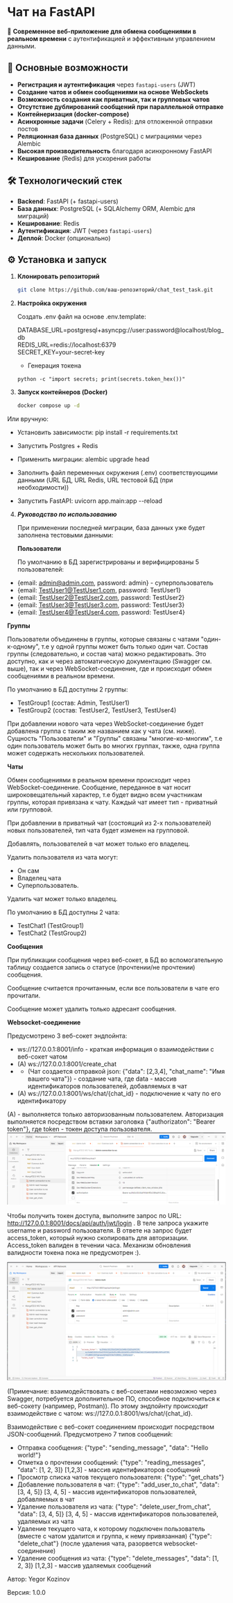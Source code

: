# Чат на FastAPI  

🚀 **Современное веб-приложение для обмена сообщениями в реальном времени** с аутентификацией и эффективным управлением данными.  

## 📌 Основные возможности  

- **Регистрация и аутентификация** через `fastapi-users` (JWT)  
- **Создание чатов и обмен сообщениями на основе WebSockets**  
- **Возможность создания как приватных, так и групповых чатов**
- **Отсутствие дублирований сообщений при параллельной отправке**
- **Контейнеризация (docker-compose)**
- **Асинхронные задачи** (Celery + Redis): для отложенной отправки постов  
- **Реляционная база данных** (PostgreSQL) с миграциями через Alembic  
- **Высокая производительность** благодаря асинхронному FastAPI  
- **Кеширование** (Redis) для ускорения работы

## 🛠 Технологический стек  

- **Backend**: FastAPI (+ fastapi-users)  
- **База данных**: PostgreSQL (+ SQLAlchemy ORM, Alembic для миграций)  
- **Кеширование**: Redis 
- **Аутентификация**: JWT (через `fastapi-users`)  
- **Деплой**: Docker (опционально)  

## ⚙️ Установка и запуск  

1. **Клонировать репозиторий**  
   ```bash  
   git clone https://github.com/ваш-репозиторий/chat_test_task.git
   
2. **Настройка окружения**
   
   Создать .env файл на основе .env.template:

   DATABASE_URL=postgresql+asyncpg://user:password@localhost/blog_db  
   REDIS_URL=redis://localhost:6379  
   SECRET_KEY=your-secret-key
   - Генерация токена 
   ```shell
   python -c "import secrets; print(secrets.token_hex())"
   ```
3. **Запуск контейнеров (Docker)**
    ```bash
   docker compose up -d  
Или вручную:
   - Установить зависимости: pip install -r requirements.txt

   - Запустить Postgres + Redis

   - Применить миграции: alembic upgrade head

   - Заполнить файл переменных окружения (.env) соответствующими данными (URL БД, URL Redis, URL тестовой БД (при необходимости))

   - Запустить FastAPI: uvicorn app.main:app --reload


4. ***Руководство по использованию***

   При применении последней миграции, база данных уже будет заполнена тестовыми данными:

   **Пользователи**

   По умолчанию в БД зарегистрированы и верифицированы 5 пользователей:
  - {email: admin@admin.com, password: admin} - суперпользователь
  - {email: TestUser1@TestUser1.com, password: TestUser1}
  - {email: TestUser2@TestUser2.com, password: TestUser2}
  - {email: TestUser3@TestUser3.com, password: TestUser3}
  - {email: TestUser4@TestUser4.com, password: TestUser4}

   **Группы**

   Пользователи объединены в группы, которые связаны с чатами "один-к-одному", т.е у одной группы может быть только один чат.
   Состав группы (следовательно, и состав чата) можно редактировать. Это доступно, как и через автоматическую документацию (Swagger см. выше), так и через WebSocket-соединение, где и происходит обмен сообщениями в реальном времени.

   По умолчанию в БД доступны 2 группы:
   - TestGroup1 (состав: Admin, TestUser1)
  - TestGroup2 (состав: TestUser2, TestUser3, TestUser4)

   При добавлении нового чата через WebSocket-соединение будет добавлена группа с таким же названием как у чата (см. ниже).
   Сущность "Пользователи" и "Группы" связаны "многие-ко-многим", т.е один пользователь может быть во многих группах, также, одна группа может содержать нескольких пользователей.


   **Чаты**

   Обмен сообщениями в реальном времени происходит через WebSocket-соединение. Сообщение, переданное в чат носит широковещательный характер, т.е будет видно всем участникам группы, которая привязана к чату. Каждый чат имеет тип - приватный или групповой.

   При добавлении в приватный чат (состоящий из 2-х пользователей) новых пользователей, тип чата будет изменен на групповой.

   Добавлять, пользователей в чат может только его владелец.

   Удалить пользователя из чата могут:
   - Он сам
  - Владелец чата
  - Суперпользователь.

   Удалить чат может только владелец.

   По умолчанию в БД доступны 2 чата:
   - TestChat1 (TestGroup1)
  - TestChat2 (TestGroup2)


   **Сообщения**

   При публикации сообщения через веб-сокет, в БД во вспомогательную таблицу создается запись о статусе (прочтении/не прочтении) сообщения.
   
   Сообщение считается прочитанным, если все пользователи в чате его прочитали.

   Сообщение может удалить только адресант сообщения.

   **Websocket-соединение**

   Предусмотрено 3 веб-сокет эндпойнта:

   - ws://127.0.0.1:8001/info - краткая информация о взаимодействии с веб-сокет чатом
  - (А) ws://127.0.0.1:8001/create_chat 
   - - (Чат создается отправкой json: {"data": [2,3,4], "chat_name": "Имя вашего чата"}) - создание чата, где data - массив идентификаторов пользователей, добавляемых в чат
  - (А) ws://127.0.0.1:8001/ws/chat/{chat_id} - подключение к чату по его идентификатору

   (А) - выполняется только авторизованным пользователем.
   Авторизация выполняется посредством вставки заголовка {"authorizaton": "Bearer token"}, где token - токен доступа пользователя.
   ![img_1.png](img_1.png)

   Чтобы получить токен доступа, выполните запрос по URL: http://127.0.0.1:8001/docs/api/auth/jwt/login .
   В теле запроса укажите username и password пользователя. В ответе на запрос будет access_token, который нужно скопировать для авторизации.
   Access_token валиден в течении часа. Механизм обновления валидности токена пока не предусмотрен :).

   ![img.png](img.png)

   (Примечание: взаимодействовать с веб-сокетами невозможно через Swagger, потребуется дополнительное ПО, способное подключиться к веб-сокету (например, Postman)).
   По этому эндпойнту происходит взаимодействие с чатом: ws://127.0.0.1:8001/ws/chat/{chat_id}.
   
   Взаимодействие с веб-сокет соединением происходит посредством JSON-сообщений. Предусмотрено 7 типов сообщений:

   
   - Отправка сообщения: {"type": "sending_message", "data": "Hello world!"}
  - Отметка о прочтении сообщений: {"type": "reading_messages", "data": [1, 2, 3]} [1,2,3] - массив идентификаторов сообщений
  - Просмотр списка чатов текущего пользователя: {"type": "get_chats"}
  - Добавление пользователя в чат: {"type": "add_user_to_chat", "data": [3, 4, 5]} [3, 4, 5] - массив идентификаторов пользователей, добавляемых в чат
  - Удаление пользователя из чата: {"type": "delete_user_from_chat", "data": [3, 4, 5]} [3, 4, 5] - массив идентификаторов пользователей, удаляемых из чата
  - Удаление текущего чата, к которому подключен пользователь (вместе с чатом удалится и группа, к нему привязанная) {"type": "delete_chat"} (после удаления чата, разорвется websocket-соединение)
  - Удаление сообщения из чата: {"type": "delete_messages", "data": [1, 2, 3]} [1,2,3] - массив удаляемых сообщений



Автор: Yegor Kozinov

Версия: 1.0.0